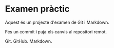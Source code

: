 # Examen pràctic

Aquest és un projecte d'examen de Git i Markdown.

Fes un commit i puja els canvis al repositori remot.

Git.
GitHub.
Markdown.
